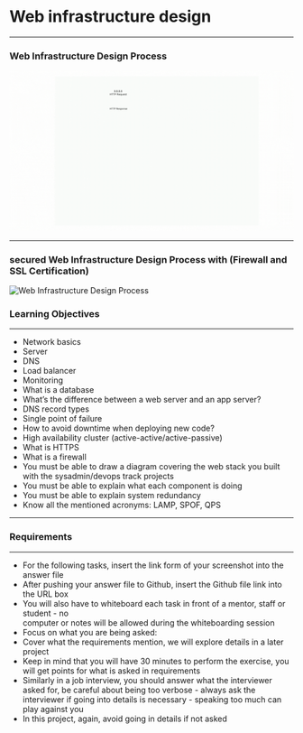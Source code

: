 # Web infrastructure design
<hr />

<h3>Web Infrastructure Design Process</h3>
<img src="web-infrastructure.gif"  alt="Web Infrastructure Design Process" />

<hr />

<h3>secured Web Infrastructure Design Process with (Firewall and SSL Certification)</h3>
<img src="web-infra2.gif"  alt="Web Infrastructure Design Process" />
<h3>Learning Objectives</h3>
<hr />

<ul>
    <li>Network basics</li>
    <li>Server</li>
    <li>DNS</li>
    <li>Load balancer</li>
    <li>Monitoring</li>
    <li>What is a database</li>
    <li>What’s the difference between a web server and an app server?</li>
    <li>DNS record types</li>
    <li>Single point of failure</li>
    <li>How to avoid downtime when deploying new code?</li>
    <li>High availability cluster (active-active/active-passive)</li>
    <li>What is HTTPS</li>
    <li>What is a firewall</li>
    <li>You must be able to draw a diagram covering the web stack you built with the sysadmin/devops track projects</li>
    <li>You must be able to explain what each component is doing</li>
    <li>You must be able to explain system redundancy</li>
    <li>Know all the mentioned acronyms: LAMP, SPOF, QPS</li>
</ul>

<hr />

<h3>Requirements</h3>
<hr />
<ul>
    <li>For the following tasks, insert the link form of your screenshot into the answer file</li>
    <li>After pushing your answer file to Github, insert the Github file link into the URL box</li>
    <li>You will also have to whiteboard each task in front of a mentor, staff or student - no
    </li> computer or notes will be allowed during the whiteboarding session
    <li>Focus on what you are being asked:</li>
    <li>Cover what the requirements mention, we will explore details in a later project</li>
    <li>Keep in mind that you will have 30 minutes to perform the exercise, you will get points for what is asked in requirements</li>
    <li>Similarly in a job interview, you should answer what the interviewer asked for, be careful about being too verbose - always ask the interviewer if going into details is necessary - speaking too much can play against you</li>
    <li>In this project, again, avoid going in details if not asked</li>
</ul>